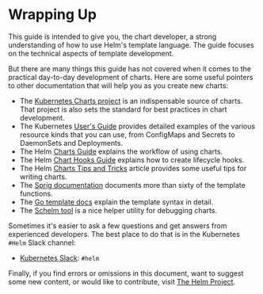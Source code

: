 # Wrapping Up

This guide is intended to give you, the chart developer, a strong understanding of how to use Helm's template language. The guide focuses on the technical aspects of template development.

But there are many things this guide has not covered when it comes to the practical day-to-day development of charts. Here are some useful pointers to other documentation that will help you as you create new charts:

- The [Kubernetes Charts project](https://github.com/kubernetes/charts) is an indispensable source of charts. That project is also sets the standard for best practices in chart development.
- The Kubernetes [User's Guide](http://kubernetes.io/docs/user-guide/) provides detailed examples of the various resource kinds that you can use, from ConfigMaps and Secrets to DaemonSets and Deployments.
- The Helm [Charts Guide](../charts.md) explains the workflow of using charts.
- The Helm [Chart Hooks Guide](../charts_hooks.md) explains how to create lifecycle hooks.
- The Helm [Charts Tips and Tricks](../charts_tips_and_tricks.md) article provides some useful tips for writing charts.
- The [Sprig documentation](https://github.com/Masterminds/sprig) documents more than sixty of the template functions.
- The [Go template docs](https://godoc.org/text/template) explain the template syntax in detail.
- The [Schelm tool](https://github.com/databus23/schelm) is a nice helper utility for debugging charts.

Sometimes it's easier to ask a few questions and get answers from experienced developers. The best place to do that is in the Kubernetes `#Helm` Slack channel:

- [Kubernetes Slack](https://slack.k8s.io/): `#helm`

Finally, if you find errors or omissions in this document, want to suggest some new content, or would like to contribute, visit [The Helm Project](https://github.com/kubernetes/helm).
